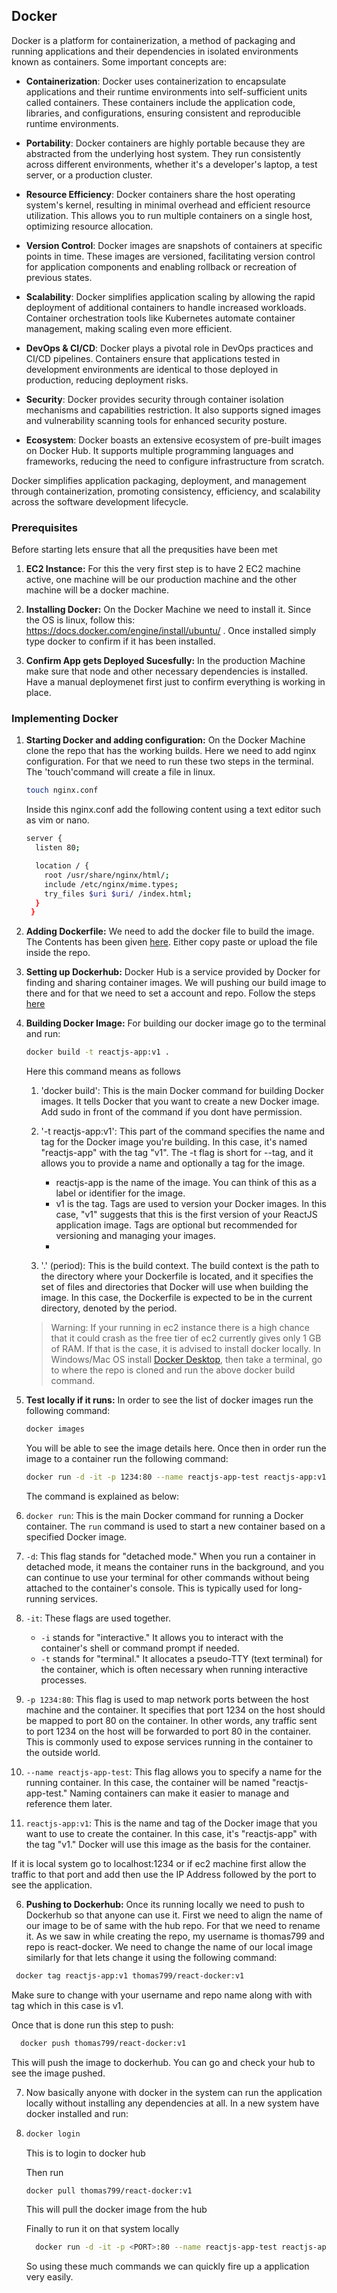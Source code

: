 ## Docker 

Docker is a platform for containerization, a method of packaging and running applications and their dependencies in isolated environments known as containers. Some important concepts are:

- **Containerization**: Docker uses containerization to encapsulate applications and their runtime environments into self-sufficient units called containers. These containers include the application code, libraries, and configurations, ensuring consistent and reproducible runtime environments.

- **Portability**: Docker containers are highly portable because they are abstracted from the underlying host system. They run consistently across different environments, whether it's a developer's laptop, a test server, or a production cluster.

- **Resource Efficiency**: Docker containers share the host operating system's kernel, resulting in minimal overhead and efficient resource utilization. This allows you to run multiple containers on a single host, optimizing resource allocation.

- **Version Control**: Docker images are snapshots of containers at specific points in time. These images are versioned, facilitating version control for application components and enabling rollback or recreation of previous states.

- **Scalability**: Docker simplifies application scaling by allowing the rapid deployment of additional containers to handle increased workloads. Container orchestration tools like Kubernetes automate container management, making scaling even more efficient.

- **DevOps & CI/CD**: Docker plays a pivotal role in DevOps practices and CI/CD pipelines. Containers ensure that applications tested in development environments are identical to those deployed in production, reducing deployment risks.

- **Security**: Docker provides security through container isolation mechanisms and capabilities restriction. It also supports signed images and vulnerability scanning tools for enhanced security posture.

- **Ecosystem**: Docker boasts an extensive ecosystem of pre-built images on Docker Hub. It supports multiple programming languages and frameworks, reducing the need to configure infrastructure from scratch.

Docker simplifies application packaging, deployment, and management through containerization, promoting consistency, efficiency, and scalability across the software development lifecycle.


### Prerequisites

Before starting lets ensure that all the prequsities have been met

1. **EC2 Instance:** For this the very first step is to have 2 EC2 machine active, one machine will be our production machine and the other machine will be a docker machine.

2. **Installing Docker:** On the Docker Machine we need to install it. Since the OS is linux, follow this: https://docs.docker.com/engine/install/ubuntu/ . Once installed simply type docker to confirm if it has been installed.

3. **Confirm App gets Deployed Sucesfully:** In the production Machine make sure that node and other necessary dependencies is installed. Have a manual deploymenet first just to confirm everything is working in place.


### Implementing Docker

1. **Starting Docker and adding configuration:** On the Docker Machine clone the repo that has the working builds. Here we need to add nginx configuration. For that we need to run these two steps in the terminal. The 'touch'command will create a file in linux.
   
   ```bash
   touch nginx.conf
   ```
   Inside this nginx.conf add the following content using a text editor such as vim or nano.
   ```bash
   server {
     listen 80;
   
     location / {
       root /usr/share/nginx/html/;
       include /etc/nginx/mime.types;
       try_files $uri $uri/ /index.html;
     }
    }
   ```
2. **Adding Dockerfile:** We need to add the docker file to build the image. The Contents has been given [here](https://github.com/thomasjv799/Devops_Training/blob/main/5_Docker/Dockerfile). Either copy paste or upload the file inside the repo.

3. **Setting up Dockerhub:** Docker Hub is a service provided by Docker for finding and sharing container images. We will pushing our build image to there and for that we need to set a account and repo. Follow the steps [here](https://github.com/thomasjv799/Devops_Training/blob/main/5_Docker/CreateaDockerrepositoryonDockerHub.pdf)

4. **Building Docker Image:** For building our docker image go to the terminal and run:
   ```bash
   docker build -t reactjs-app:v1 .
   ```
   Here this command means as follows

   1. 'docker build': This is the main Docker command for building Docker images. It tells Docker that you want to create a new Docker image. Add sudo in front of the command if you dont have permission.

   2. '-t reactjs-app:v1': This part of the command specifies the name and tag for the Docker image you're building. In this case, it's named "reactjs-app" with the tag "v1". The -t flag is short for --tag, and it allows you to provide a name and optionally a tag for the image.
      * reactjs-app is the name of the image. You can think of this as a label or identifier for the image.
      * v1 is the tag. Tags are used to version your Docker images. In this case, "v1" suggests that this is the first version of your ReactJS application image. Tags are optional but recommended for versioning and managing your images.
      * 
   3. '.' (period): This is the build context. The build context is the path to the directory where your Dockerfile is located, and it specifies the set of files and directories that Docker will use when building the image. In this case, the Dockerfile is expected to be in the current directory, denoted by the period.
  
   > Warning: If your running in ec2 instance there is a high chance that it could crash as the free tier of ec2 currently gives only 1 GB of RAM. If that is the case,
   > it is advised to install docker locally. In Windows/Mac OS install [Docker Desktop](https://www.docker.com/products/docker-desktop/), then take a terminal, go to where the repo is cloned and run the above docker build command.

5. **Test locally if it runs:** In order to see the list of docker images run the following command:
   ```bash
   docker images
   ```
   You will be able to see the image details here. Once then in order run the image to a container run the following command:
   ```bash
   docker run -d -it -p 1234:80 --name reactjs-app-test reactjs-app:v1
   ```
   The command is explained as below:

  1. `docker run`: This is the main Docker command for running a Docker container. The `run` command is used to start a new container based on a specified Docker image.
  
  2. `-d`: This flag stands for "detached mode." When you run a container in detached mode, it means the container runs in the background, and you can continue to use your terminal for other commands without being attached to the container's console. This is typically used for long-running services.
  
  3. `-it`: These flags are used together. 
     - `-i` stands for "interactive." It allows you to interact with the container's shell or command prompt if needed.
     - `-t` stands for "terminal." It allocates a pseudo-TTY (text terminal) for the container, which is often necessary when running interactive processes.
  
  4. `-p 1234:80`: This flag is used to map network ports between the host machine and the container. It specifies that port 1234 on the host should be mapped to port 80 on the container. In other words, any traffic sent to port 1234 on the host will be forwarded to port 80 in the container. This is commonly used to expose services running in the container to the outside world.
  
  5. `--name reactjs-app-test`: This flag allows you to specify a name for the running container. In this case, the container will be named "reactjs-app-test." Naming containers can make it easier to manage and reference them later.

  6. `reactjs-app:v1`: This is the name and tag of the Docker image that you want to use to create the container. In this case, it's "reactjs-app" with the tag "v1." Docker will use this image as the basis for the container.

  If it is local system go to localhost:1234 or if ec2 machine first allow the traffic to that port and add then use the IP Address followed by the port to see the application.

 6. **Pushing to Dockerhub:** Once its running locally we need to push to Dockerhub so that anyone can use it. First we need to align the name of our image to be of same with the hub repo. For that we need to rename it. As we saw in while creating the repo, my username is thomas799 and repo is react-docker. We need to change the name of our local image similarly for that lets change it using the following command:
   ```bash
    docker tag reactjs-app:v1 thomas799/react-docker:v1
  ```
  Make sure to change with your username and repo name along with with tag which in this case is v1.

  Once that is done run this step to push:

  ```bash
    docker push thomas799/react-docker:v1
  ```

  This will push the image to dockerhub. You can go and check your hub to see the image pushed.

  7. Now basically anyone with docker in the system can run the application locally without installing any dependencies at all. In a new system have docker installed and run:
  
  8. ```bash
     docker login
     ```
     This is to login to docker hub

     Then run
     ```bash
     docker pull thomas799/react-docker:v1
     ```
     This will pull the docker image from the hub

      Finally to run it on that system locally
     
     ```bash
       docker run -d -it -p <PORT>:80 --name reactjs-app-test reactjs-app:v1
     ```
     So using these much commands we can quickly fire up a application very easily.
     
     
